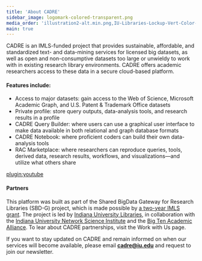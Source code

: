```yaml
---
title: 'About CADRE'
sidebar_image: logomark-colored-transparent.png
media_order: 'illustration2-alt.min.png,IU-Libraries-Lockup-Vert-Color-160620 (1).jpg,logomark-colored-transparent.png'
main: true
---
```


CADRE is an IMLS-funded project that provides sustainable, affordable, and standardized text- and data-mining services for licensed big datasets, as well as open and non-consumptive datasets too large or unwieldy to work with in existing research library environments. CADRE offers academic researchers access to these data in a secure cloud-based platform.

#### Features include: ####
* Access to major datasets: gain access to the Web of Science, Microsoft Academic Graph, and U.S. Patent & Trademark Office datasets
* Private profile: store query outputs, data-analysis tools, and research results in a profile
* CADRE Query Builder: where users can use a graphical user interface to make data available in both relational and graph database formats
* CADRE Notebook: where proficient coders can build their own data-analysis tools 
* RAC Marketplace: where researchers can reproduce queries, tools, derived data, research results, workflows, and visualizations&mdash;and utilize what others share

[plugin:youtube](https://www.youtube.com/watch?v=33ev6Rzhd0A)

#### Partners ####
This platform was built as part of the Shared BigData Gateway for Research Libraries (SBD-G) project, which is made possible by [a two-year IMLS grant](https://www.imls.gov/grants/awarded/lg-70-18-0202-18). The project is led by [Indiana University Libraries](https://libraries.indiana.edu/), in collaboration with the [Indiana University Network Science Institute](https://iuni.iu.edu/) and the [Big Ten Academic Alliance](http://www.btaa.org/). To lear about CADRE partnerships, visit the Work with Us page. 

If you want to stay updated on CADRE and remain informed on when our services will become available, please email **cadre@iu.edu** and request to join our newsletter.